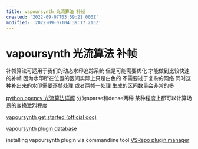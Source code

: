 ```yaml
---
title: vapoursynth 光流算法 补帧
created: '2022-09-07T03:59:21.000Z'
modified: '2022-09-07T04:39:17.213Z'
---
```


# vapoursynth 光流算法 补帧

补帧算法可适用于我们的动态水印追踪系统 但是可能需要优化 才能做到比较快速的补帧 因为水印所在位置的区间实际上只是白色的 不需要过于复杂的网络 同时这种补出来的水印需要逐帧处理 或者两帧一处理 生成的区间数量会非常的多

[python opencv 光流算法详解](https://learnopencv.com/optical-flow-in-opencv/) 分为sparse和dense两种 某种程度上都可以计算场景的变换激烈程度

[vapoursynth get started (official doc)](http://www.vapoursynth.com/doc/gettingstarted.html)

[vapoursynth plugin database](http://vsdb.top/)

installing vapoursynth plugin via commandline tool [VSRepo plugin manager](https://github.com/vapoursynth/vsrepo)
